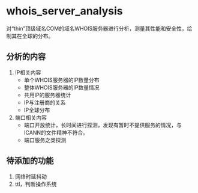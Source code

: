 # whois_server_analysis
对“thin”顶级域名COM的域名WHOIS服务器进行分析，测量其性能和安全性，绘制其在全球的分布。


## 分析的内容

1. IP相关内容  
    * 单个WHOIS服务器的IP数量分布
    * 整体WHOIS服务器的IP数量情况
    * 共用IP的服务器统计
    * IP与注册商的关系
    * IP全球分布
2. 端口相关内容
    * 端口开放统计，长时间进行探测，发现有暂时不提供服务的情况，与ICANN的文件精神不符合。
    * 端口服务之类探测



## 待添加的功能

1. 网络时延抖动
2. ttl，判断操作系统